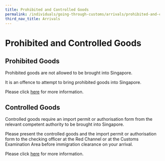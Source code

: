 ```yaml
---
title: Prohibited and Controlled Goods
permalink: /individuals/going-through-customs/arrivals/prohibited-and-controlled-goods/
third_nav_title: Arrivals
---
```


# Prohibited and Controlled Goods

## Prohibited Goods

Prohibited goods are not allowed to be brought into Singapore.

It is an offence to attempt to bring prohibited goods into Singapore.

Please click  [here](/businesses/importing-goods/controlled-and-prohibited-goods-for-import)  for more information.

## Controlled Goods

Controlled goods require an import permit or authorisation form from the relevant competent authority to be brought into Singapore.

Please present the controlled goods and the import permit or authorisation form to the checking officer at the Red Channel or at the Customs Examination Area before immigration clearance on your arrival.  
  
Please click  [here](/businesses/importing-goods/controlled-and-prohibited-goods-for-import)  for more information.

